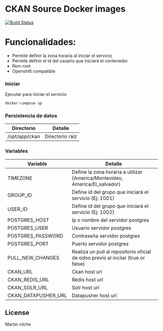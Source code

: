# CKAN Source Docker images

[![Build Status](https://travis-ci.org/joemccann/dillinger.svg?branch=master)](https://travis-ci.org/joemccann/dillinger)


# Funcionalidades:

  - Permite definir la zona horaria al iniciar el servicio
  - Permite definir el id del usuario que iniciará el contenedor
  - Non-root
  - Openshift compatible

### Iniciar


Ejecutar para iniciar el servicio

```sh
docker-compose up
```

### Persistencia de datos


| Directorio | Detalle |
| ------ | ------ |
| /opt/app/ckan | Directorio raiz |


### Variables


| Variable | Detalle |
| ------ | ------ |
| TIMEZONE | Define la zona horaria a utilizar (America/Montevideo, America/El_salvador) |
| GROUP_ID | Define id del grupo que iniciará el servicio (Ej: 1001) |
| USER_ID | Define id del grupo que iniciará el servicio (Ej: 1002) |
| POSTGRES_HOST | Ip o nombre del servidor postgres |
| POSTGRES_USER | Usuario servidor postgres |
| POSTGRES_PASSWORD | Contraseña servidor postgres |
| POSTGRES_PORT | Puerto servidor postgres |
| PULL_NEW_CHANGES | Realiza un pull al repositorio oficial de odoo previo al inciiar (true or false) |
| CKAN_URL | Ckan host url |
| CKAN_REDIS_URL | Redis host url |
| CKAN_SOLR_URL | Solr host url |
| CKAN_DATAPUSHER_URL | Datapusher host url |


License
----

Martin vilche
